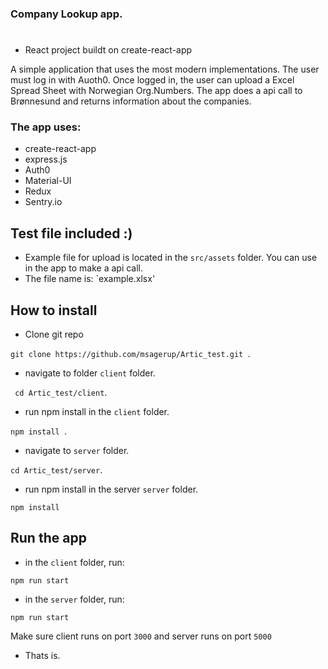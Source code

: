 ### Company Lookup app.

#

- React project buildt on create-react-app

A simple application that uses the most modern implementations.
The user must log in with Auoth0. Once logged in, the user can upload a Excel Spread Sheet with Norwegian Org.Numbers. The app does a api call to Brønnesund and returns information about the companies.



### The app uses:

- create-react-app
- express.js
- Auth0
- Material-UI
- Redux
- Sentry.io

## Test file included :)

- Example file for upload is located in the `src/assets`
  folder. You can use in the app to make a api call.
- The file name is: `example.xlsx'

## How to install

- Clone git repo

`git clone https://github.com/msagerup/Artic_test.git `.

- navigate to folder `client` folder.

` cd Artic_test/client`.

- run npm install in the `client` folder.

`npm install `.

- navigate to `server` folder.

`cd Artic_test/server`.

- run npm install in the server `server` folder.

`npm install `

## Run the app

- in the `client` folder, run:

`npm run start`

- in the `server` folder, run:

`npm run start`

Make sure client runs on port `3000` and server runs on port `5000`

- Thats is.
